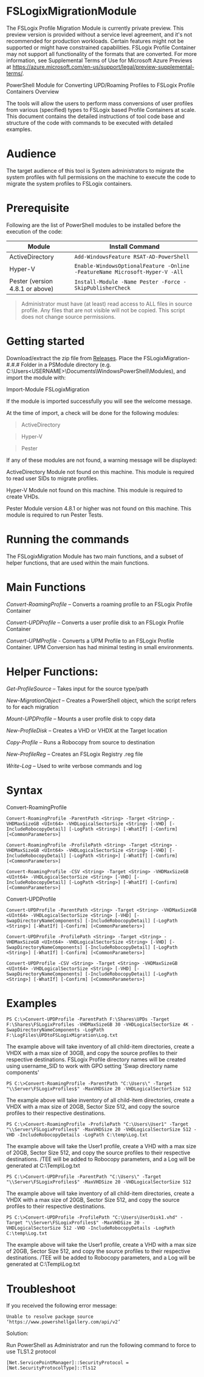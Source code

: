 # FSLogixMigrationModule

The FSLogix Profile Migration Module is currently private preview. This preview version is provided without a service level agreement, and it's not recommended for production workloads. Certain features might not be supported or might have constrained capabilities.  FSLogix Profile Container may not support all functionality of the formats that are converted. For more information, see Supplemental Terms of Use for Microsoft Azure Previews at https://azure.microsoft.com/en-us/support/legal/preview-supplemental-terms/.

PowerShell Module for Converting UPD/Roaming Profiles to FSLogix Profile Containers
Overview 

The tools will allow the users to perform mass conversions of user profiles from various (specified) types to FSLogix based Profile Containers at scale. This document contains the detailed instructions of tool code base and structure of the code with commands to be executed with detailed examples.  

# Audience  

The target audience of this tool is System administrators to migrate the system profiles with full permissions on the machine to execute the code to migrate the system profiles to FSLogix containers.  

# Prerequisite  

Following are the list of PowerShell modules to be installed before the execution of the code: 

| Module      | Install Command |
| ----------- | ----------- |
| ActiveDirectory      | `Add-WindowsFeature RSAT-AD-PowerShell`       |
| Hyper-V   | `Enable-WindowsOptionalFeature -Online -FeatureName Microsoft-Hyper-V -All`        |
| Pester (version 4.8.1 or above) | `Install-Module -Name Pester -Force -SkipPublisherCheck`        |


> Administrator must have (at least) read access to ALL files in source profile. Any files that are not visible will not be copied. This script does not change source permissions. 

# Getting started 

Download/extract the zip file from [Releases](/releases). Place the FSLogixMigration-#.#.# Folder in a PSModule directory (e.g. C:\Users\<USERNAME>\Documents\WindowsPowerShell\Modules), and import the module with:  

Import-Module FSLogixMigration 

If the module is imported successfully you will see the welcome message.

At the time of import, a check will be done for the following modules: 

> ActiveDirectory

> Hyper-V

> Pester
 

If any of these modules are not found, a warning message will be displayed: 

ActiveDirectory Module not found on this machine. This module is required to read user SIDs to migrate profiles. 

Hyper-V Module not found on this machine. This module is required to create VHDs. 

Pester Module version 4.8.1 or higher was not found on this machine. This module is required to run Pester Tests. 

# Running the commands 


The FSLogixMigration Module has two main functions, and a subset of helper functions, that are used within the main functions. 

# Main Functions 

_Convert-RoamingProfile_ – Converts a roaming profile to an FSLogix Profile Container 

_Convert-UPDProfile_ – Converts a user profile disk to an FSLogix Profile Container

_Convert-UPMProfile_ - Converts a UPM Profile to an FSLogix Profile Container.  UPM Conversion has had minimal testing in small environments.

 

# Helper Functions: 

_Get-ProfileSource_ – Takes input for the source type/path 

_New-MigrationObject_ – Creates a PowerShell object, which the script refers to for each migration 

_Mount-UPDProfile_ – Mounts a user profile disk to copy data 

_New-ProfileDisk_ – Creates a VHD or VHDX at the Target location 

_Copy-Profile_ – Runs a Robocopy from source to destination 

_New-ProfileReg_ – Creates an FSLogix Registry .reg file 

_Write-Log_ – Used to write verbose commands and log 

# Syntax 

 

Convert-RoamingProfile 

 

`Convert-RoamingProfile -ParentPath <String> -Target <String> -VHDMaxSizeGB <UInt64> -VHDLogicalSectorSize <String> [-VHD] [-IncludeRobocopyDetail] [-LogPath <String>] [-WhatIf] [-Confirm] [<CommonParameters>]`

 

`Convert-RoamingProfile -ProfilePath <String> -Target <String> -VHDMaxSizeGB <UInt64> -VHDLogicalSectorSize <String> [-VHD] [-IncludeRobocopyDetail] [-LogPath <String>] [-WhatIf] [-Confirm] [<CommonParameters>] `

 

`Convert-RoamingProfile -CSV <String> -Target <String> -VHDMaxSizeGB <UInt64> -VHDLogicalSectorSize <String> [-VHD] [-IncludeRobocopyDetail] [-LogPath <String>] [-WhatIf] [-Confirm] [<CommonParameters>] `

 

 Convert-UPDProfile 

 

`Convert-UPDProfile -ParentPath <String> -Target <String> -VHDMaxSizeGB <UInt64> -VHDLogicalSectorSize <String> [-VHD] [-SwapDirectoryNameComponents] [-IncludeRobocopyDetail] [-LogPath <String>] [-WhatIf] [-Confirm] [<CommonParameters>] `

 

`Convert-UPDProfile -ProfilePath <String> -Target <String> -VHDMaxSizeGB <UInt64> -VHDLogicalSectorSize <String> [-VHD] [-SwapDirectoryNameComponents] [-IncludeRobocopyDetail] [-LogPath <String>] [-WhatIf] [-Confirm] [<CommonParameters>] `

 

`Convert-UPDProfile -CSV <String> -Target <String> -VHDMaxSizeGB <UInt64> -VHDLogicalSectorSize <String> [-VHD] [-SwapDirectoryNameComponents] [-IncludeRobocopyDetail] [-LogPath <String>] [-WhatIf] [-Confirm] [<CommonParameters>] `

 

# Examples

`PS C:\>Convert-UPDProfile -ParentPath F:\Shares\UPDs -Target F:\Shares\FSLogixProfiles -VHDMaxSizeGB 30 -VHDLogicalSectorSize 4K -SwapDirectoryNameComponents -LogPath F:\LogFiles\UPDtoFSLogixMigration\Log.txt`

The example above will take inventory of all child-item directories, create a VHDX with a max size of 30GB, and copy the source profiles to their respective destinations.  FSLogix Profile directory names will be created using username_SID to work with GPO setting 'Swap directory name components'

`PS C:\>Convert-RoamingProfile -ParentPath "C:\Users\" -Target "\\Server\FSLogixProfiles$" -MaxVHDSize 20 -VHDLogicalSectorSize 512`                                                                                                     

The example above will take inventory of all child-item directories, create a VHDX with a max size of 20GB, Sector Size 512, and copy the source profiles to their respective destinations.          

`PS C:\>Convert-RoamingProfile -ProfilePath "C:\Users\User1" -Target "\\Server\FSLogixProfiles$" -MaxVHDSize 20 -VHDLogicalSectorSize 512 -VHD -IncludeRobocopyDetails -LogPath C:\temp\Log.txt`                


The example above will take the User1 profile, create a VHD with a max size of 20GB, Sector Size 512, and copy the source profiles to their respective destinations. /TEE will be added to Robocopy parameters, and a Log will be generated at C:\Temp\Log.txt 

`PS C:\>Convert-UPDProfile -ParentPath "C:\Users\" -Target "\\Server\FSLogixProfiles$" -MaxVHDSize 20 -VHDLogicalSectorSize 512 `

The example above will take inventory of all child-item directories, create a VHDX with a max size of 20GB, Sector Size 512, and copy the source profiles to their respective destinations. 
 

`PS C:\>Convert-UPDProfile -ProfilePath "C:\Users\UserDisk1.vhd" -Target "\\Server\FSLogixProfiles$" -MaxVHDSize 20 -VHDLogicalSectorSize 512 -VHD -IncludeRobocopyDetails -LogPath C:\temp\Log.txt` 

The example above will take the User1 profile, create a VHD with a max size of 20GB, Sector Size 512, and copy the source profiles to their respective destinations. /TEE will be added to Robocopy parameters, and a Log will be generated at C:\Temp\Log.txt

# Troubleshoot

If you received the following error message:

`Unable to resolve package source ‘https://www.powershellgallery.com/api/v2’`

Solution:

Run PowerShell as Administrator and run the following command to force to use TLS1.2 protocol

`[Net.ServicePointManager]::SecurityProtocol = [Net.SecurityProtocolType]::Tls12`
